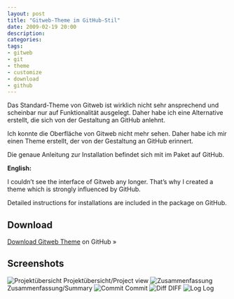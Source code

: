 ```yaml
---
layout: post
title: "Gitweb-Theme im GitHub-Stil"
date: 2009-02-19 20:00
description:
categories:
tags:
- gitweb
- git
- theme
- customize
- download
- github
---
```


Das Standard-Theme von Gitweb ist wirklich nicht sehr ansprechend und scheinbar nur auf Funktionalität ausgelegt. Daher habe ich eine Alternative erstellt, die sich von der Gestaltung an GitHub anlehnt.

<!-- more -->

Ich konnte die Oberfläche von Gitweb nicht mehr sehen. Daher habe ich mir einen Theme erstellt, der von der Gestaltung an GitHub erinnert.

Die genaue Anleitung zur Installation befindet sich mit im Paket auf GitHub.

**English:**

I couldn’t see the interface of Gitweb any longer. That’s why I created a theme which is strongly influenced by GitHub.

Detailed instructions for installations are included in the package on GitHub.

## Download

<div class="download">
    <p><a href="https://github.com/kogakure/gitweb-theme/">Download Gitweb Theme</a> on GitHub »</p>
</div>

## Screenshots

<img src="/img/gitweb-theme-1.png" alt="Projektübersicht" />
Projektübersicht/Project view

<img src="/img/gitweb-theme-2.png" alt="Zusammenfassung" />
Zusammenfassung/Summary

<img src="/img/gitweb-theme-3.png" alt="Commit" />
Commit

<img src="/img/gitweb-theme-4.png" alt="Diff" />
DIFF

<img src="/img/gitweb-theme-5.png" alt="Log" />
Log
